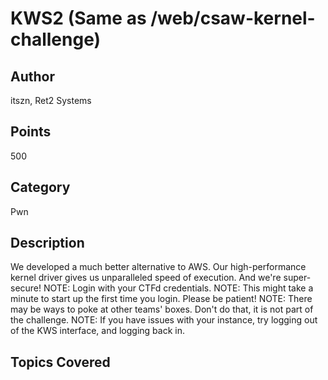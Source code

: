 # KWS2 (Same as /web/csaw-kernel-challenge)
## Author
itszn, Ret2 Systems
## Points
500
## Category
Pwn
## Description
We developed a much better alternative to AWS. Our high-performance kernel driver gives us unparalleled speed of execution. And we're super-secure!
NOTE: Login with your CTFd credentials.
NOTE: This might take a minute to start up the first time you login. Please be patient!
NOTE: There may be ways to poke at other teams' boxes. Don't do that, it is not part of the challenge.
NOTE: If you have issues with your instance, try logging out of the KWS interface, and logging back in.
## Topics Covered

